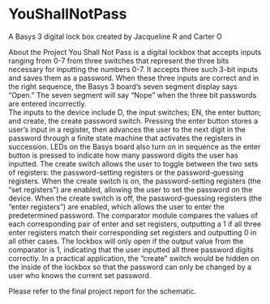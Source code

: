 # YouShallNotPass
A Basys 3 digital lock box created by Jacqueline R and Carter O

About the Project
	You Shall Not Pass is a digital lockbox that accepts inputs ranging from 0-7 from three switches that represent the three bits necessary for inputting the numbers 0-7. It accepts three such 3-bit inputs and saves them as a password. When these three inputs are correct and in the right sequence, the Basys 3 board’s seven segment display says “Open.” The seven segment will say “Nope” when the three bit passwords are entered incorrectly.	
	The inputs to the device include D, the input switches; EN, the enter button; and create, the create password switch. Pressing the enter button stores a user’s input in a register, then advances the user to the next digit in the password through a finite state machine that activates the registers in succession. LEDs on the Basys board also turn on in sequence as the enter button is pressed to indicate how many password digits the user has inputted. The create switch allows the user to toggle between the two sets of registers: the password-setting registers or the password-guessing registers. When the create switch is on, the password-setting registers (the “set registers”) are enabled, allowing the user to set the password on the device. When the create switch is off, the password-guessing registers (the “enter registers”) are enabled, which allows the user to enter the predetermined password. The comparator module compares the values of each corresponding pair of enter and set registers, outputting a 1 if all three enter registers match their corresponding set registers and outputting 0 in all other cases. The lockbox will only open if the output value from the comparator is 1, indicating that the user inputted all three password digits correctly.
	In a practical application, the “create” switch would be hidden on the inside of the lockbox so that the password can only be changed by a user who knows the current set password.

Please refer to the final project report for the schematic.
